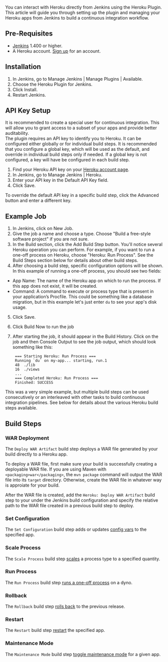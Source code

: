 You can interact with Heroku directly from Jenkins using the Heroku Plugin. This article will guide you through setting up the plugin and managing your Heroku apps from Jenkins to build a continuous integration workflow.

## Pre-Requisites
* [Jenkins](http://jenkins-ci.org/) 1.400 or higher.
* A Heroku account. [Sign up](https://api.heroku.com/signup) for an account.

## Installation
1. In Jenkins, go to Manage Jenkins | Manage Plugins | Available.
2. Choose the Heroku Plugin for Jenkins.
3. Click Install.
4. Restart Jenkins.

## API Key Setup
<div class="callout" markdown="1">
It is recommended to create a special user for continuous integration. This will allow you to grant access to a subset of your apps and provide better auditability.
</div>
The plugin requires an API key to identify you to Heroku. It can be configured either globally or for individual build steps. It is recommended that you configure a global key, which will be used as the default, and override in individual build steps only if needed. If a global key is not configured, a key will have be configured in each build step.

1. Find your Heroku API key on your [Heroku account page](https://api.heroku.com/account).
2. In Jenkins, go to Manage Jenkins | Heroku.
3. Enter your API key in the Default API Key field.
4. Click Save.

To override the default API key in a specific build step, click the Advanced button and enter a different key.

## Example Job
1. In Jenkins, click on New Job.
2. Give the job a name and choose a type. Choose "Build a free-style software project" if you are not sure.
3. In the Build section, click the Add Build Step button. You'll notice several Heroku operation you can perform. For example, if you want to run a one-off process on Heroku, choose "Heroku: Run Process". See the Build Steps section below for details about other build steps.
4. After choosing a build step, specific configuration options will be shown. In this example of running a one-off process, you should see two fields:
 - App Name: The name of the Heroku app on which to run the process. If this app does not exist, it will be created.
 - Command:  A command to execute or process type that is present in your application’s Procfile. This could be something like a database migration, but in this example let's just enter `du` to see your app's disk usage.
5. Click Save.
6. Click Build Now to run the job
7. After starting the job, it should appear in the Build History. Click on the job and then Console Output to see the job output, which should look something like this:

        === Starting Heroku: Run Process ===
        Running `du` on my-app... starting, run.1
        48	./lib
        16	./views
        ...
        === Completed Heroku: Run Process ===
        Finished: SUCCESS

This was a very simple example, but multiple build steps can be used consecutively or an interleaved with other tasks to build continuous integration pipelines. See below for details about the various Heroku build steps available.

## Build Steps

### WAR Deployment

The `Deploy WAR Artifact` build step deploys a WAR file generated by your build directly to a Heroku app.

To deploy a WAR file, first make sure your build is successfully creating a deployable WAR file.
If you are using Maven with `<packaging>war</packaging>`, the `mvn package` command will output the WAR file into its `target` directory.
Otherwise, create the WAR file in whatever way is approiate for your build.

After the WAR file is created, add the `Heroku: Deploy WAR Artifact` build step to your under the Jenkins build configuration
and specify the relative path to the WAR file created in a previous build step to deploy.

### Set Configuration
The `Set Configuration` build step adds or updates [config vars](https://devcenter.heroku.com/articles/config-vars) to the specified app.

### Scale Process

The `Scale Process` build step [scales](https://devcenter.heroku.com/articles/scaling) a process type to a specified quantity.

### Run Process
The `Run Process` build step [runs a one-off process](https://devcenter.heroku.com/articles/cedar#oneoff_processes) on a dyno.

### Rollback
The `Rollback` build step [rolls back](https://devcenter.heroku.com/articles/releases#rollback) to the previous release.

### Restart
The `Restart` build step [restart](https://devcenter.heroku.com/articles/ps#process_restarts) the specified app.

### Maintenance Mode
The `Maintenance Mode` build step [toggle maintenance mode](https://devcenter.heroku.com/articles/maintenance-mode) for a given app.